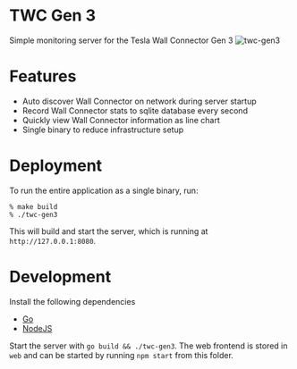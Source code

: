 # TWC Gen 3

Simple monitoring server for the Tesla Wall Connector Gen 3
![twc-gen3](https://github.com/0verbyte/twc-gen3/assets/1903318/5639f78c-1556-46a8-8299-e283dc0cd470)

# Features

- Auto discover Wall Connector on network during server startup
- Record Wall Connector stats to sqlite database every second
- Quickly view Wall Connector information as line chart
- Single binary to reduce infrastructure setup

# Deployment

To run the entire application as a single binary, run:

```
% make build
% ./twc-gen3
```

This will build and start the server, which is running at `http://127.0.0.1:8080`.

# Development

Install the following dependencies

- [Go](https://go.dev/doc/install)
- [NodeJS](https://nodejs.org/en/download)

Start the server with `go build && ./twc-gen3`. The web frontend is stored in `web` and can be started by
running `npm start` from this folder.

